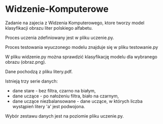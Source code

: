 # Widzenie-Komputerowe
Zadanie na zajecia z Widzenia Komputerowego, ktore tworzy model klasyfikacji obrazu liter polskiego alfabetu.

Proces uczenia zdefiniowany jest w pliku uczenie.py.

Proces testowania wyuczonego modelu znajduje się w pliku testowanie.py

W pliku widzenie.py można sprawdzić klasyfikację modelu dla wybranego obrazu (obraz.png).

Dane pochodzą z pliku litery.pdf.

Istnieją trzy serie danych:
 - dane stare - bez filtra, czarno na białym,
 - dane uczące - po nałożeniu filtra, biało na czarnym,
 - dane uczące niezbalansowane - dane uczące, w których liczba wystąpień litery 'a' jest podwojona.
 
Wybór zestawu danych jest na poziomie pliku uczenie.py.
